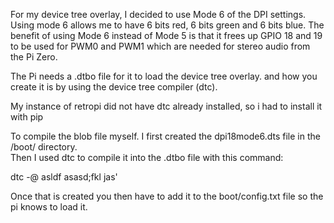 For my device tree overlay, I decided to use Mode 6 of the DPI settings. Using mode 6 allows me to have 6 bits red, 6 bits green and 6 bits blue.
The benefit of using Mode 6 instead of Mode 5 is that it frees up GPIO 18 and 19 to be used for PWM0 and PWM1 which are needed for stereo audio from the Pi Zero. 

The Pi needs a .dtbo file for it to load the device tree overlay. and how you create it is by using the device tree compiler (dtc). 

My instance of retropi did not have dtc already installed, so i had to install it with pip 

To compile the blob file myself. I first created the dpi18mode6.dts file in the /boot/ directory.</br>
Then I used dtc to compile it into the .dtbo file with this command:

dtc -@ asldf asasd;fkl jas' 

Once that is created you then have to add it to the boot/config.txt file so the pi knows to load it. 
